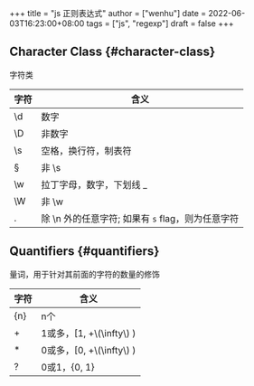 +++
title = "js 正则表达式"
author = ["wenhu"]
date = 2022-06-03T16:23:00+08:00
tags = ["js", "regexp"]
draft = false
+++

## Character Class {#character-class}

字符类

| 字符   | 含义                             |
|------|--------------------------------|
| \d     | 数字                             |
| \D     | 非数字                           |
| \s     | 空格，换行符，制表符             |
| &sect; | 非 \s                            |
| \w     | 拉丁字母，数字，下划线 _         |
| \W     | 非 \w                            |
| .      | 除 \n 外的任意字符; 如果有 `s` flag，则为任意字符 |


## Quantifiers {#quantifiers}

量词，用于针对其前面的字符的数量的修饰

| 字符 | 含义                    |
|----|-----------------------|
| {n} | n个                     |
| +   | 1或多，[1, +\\(\infty\\) ) |
| \*  | 0或多，[0, +\\(\infty\\) ) |
| ?   | 0或1，{0, 1}            |
